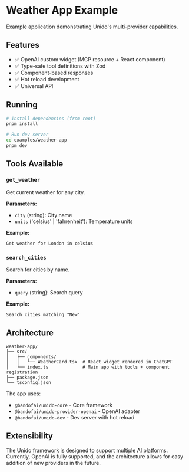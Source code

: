 # Weather App Example

Example application demonstrating Unido's multi-provider capabilities.

## Features

- ✅ OpenAI custom widget (MCP resource + React component)
- ✅ Type-safe tool definitions with Zod
- ✅ Component-based responses
- ✅ Hot reload development
- ✅ Universal API

## Running

```bash
# Install dependencies (from root)
pnpm install

# Run dev server
cd examples/weather-app
pnpm dev
```

## Tools Available

### `get_weather`
Get current weather for any city.

**Parameters:**
- `city` (string): City name
- `units` ('celsius' | 'fahrenheit'): Temperature units

**Example:**
```
Get weather for London in celsius
```

### `search_cities`
Search for cities by name.

**Parameters:**
- `query` (string): Search query

**Example:**
```
Search cities matching "New"
```

## Architecture

```
weather-app/
├── src/
│   ├── components/
│   │   └── WeatherCard.tsx  # React widget rendered in ChatGPT
│   └── index.ts             # Main app with tools + component registration
├── package.json
└── tsconfig.json
```

The app uses:
- `@bandofai/unido-core` - Core framework
- `@bandofai/unido-provider-openai` - OpenAI adapter
- `@bandofai/unido-dev` - Dev server with hot reload

## Extensibility

The Unido framework is designed to support multiple AI platforms. Currently, OpenAI is fully supported, and the architecture allows for easy addition of new providers in the future.
